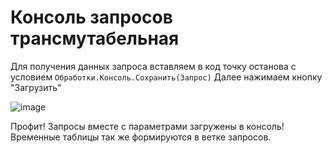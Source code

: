 # Консоль запросов трансмутабельная
Для получения данных запроса вставляем в код точку останова с условием `Обработки.Консоль.Сохранить(Запрос)`
Далее нажимаем кнопку "Загрузить"

![image](https://github.com/bp7flowers/consel/assets/69588355/b72aab9a-2bc2-4287-8d42-78dd2ddee465)

Профит! Запросы вместе с параметрами загружены в консоль! Временные таблицы так же формируются в ветке запросов.
